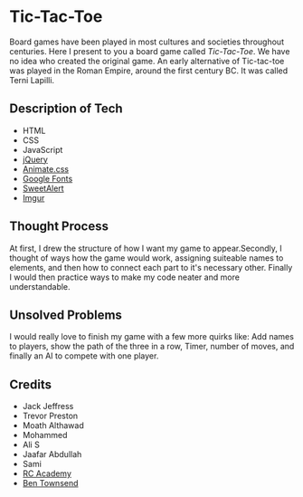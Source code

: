 # Tic-Tac-Toe
Board games have been played in most cultures and societies throughout centuries. Here I present to you a board game called _Tic-Tac-Toe_. We have no idea who created the original game. An early alternative of Tic-tac-toe was played in the Roman Empire, around the first century BC. It was called Terni Lapilli.
## Description of Tech
- HTML
- CSS
- JavaScript
- [jQuery](https://code.jquery.com/)
- [Animate.css](https://daneden.github.io/animate.css/)
- [Google Fonts](https://fonts.google.com/)
- [SweetAlert](https://sweetalert.js.org/)
- [Imgur](https://imgur.com/gallery/LVKvjL6)

## Thought Process
At first, I drew the structure of how I want my game to appear.Secondly, I thought of ways how the game would work, assigning suiteable names to elements, and then how to connect each part to it's necessary other. Finally I would then practice ways to make my code neater and more understandable.

## Unsolved Problems
I would really love to finish my game with a few more quirks like: Add names to players, show the path of the three in a row, Timer, number of moves, and finally an AI to compete with one player.
## Credits
- Jack Jeffress
- Trevor Preston
- Moath Althawad
- Mohammed
- Ali S
- Jaafar Abdullah
- Sami
- [RC Academy](https://www.youtube.com/watch?v=Pbuc-YA6CUk)
- [Ben Townsend](https://www.youtube.com/watch?v=o22gTp1Fob0)
